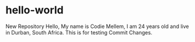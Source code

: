 # hello-world
New Repository
Hello, My name is Codie Mellem, I am 24 years old and live in Durban, South Africa.
This is for testing Commit Changes.
